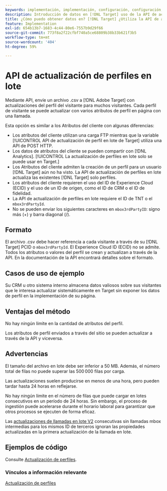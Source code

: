 ```yaml
---
keywords: implementación, implementación, configuración, configuración, actualización de perfiles en lote
description: Introducción de datos en [!DNL Target] uso de la API de actualización de perfiles en lote.
title: ¿Cómo puedo obtener datos en? [!DNL Target] ¿Utiliza la API de actualización de perfiles en lote?
feature: Implementation
exl-id: 654b13b7-1683-4c44-80e6-7557b9d29f66
source-git-commit: 773f8a2f22cfbf740a5ce68809b38b33b621f3b5
workflow-type: tm+mt
source-wordcount: '404'
ht-degree: 59%

---
```


# API de actualización de perfiles en lote

Mediante API, envíe un archivo .csv a [!DNL Adobe Target] con actualizaciones del perfil del visitante para muchos visitantes. Cada perfil de visitante se puede actualizar con varios atributos de perfil en página con una llamada.

Esta opción es similar a los Atributos del cliente con algunas diferencias:

* Los atributos del cliente utilizan una carga FTP mientras que la variable [!UICONTROL API de actualización de perfil en lote de Target] utiliza una API de POST HTTP.
* Los datos de atributos del cliente se pueden compartir con [!DNL Analytics]. [!UICONTROL La actualización de perfiles en lote solo se puede usar en Target.]
* Los Atributos del cliente admiten la creación de un perfil para un usuario [!DNL Target] aún no ha visto. La API de actualización de perfiles en lote actualiza las existentes [!DNL Target] solo perfiles.
* Los atributos del cliente requieren el uso del ID de Experience Cloud (ECID) y el uso de un ID de origen, como el ID de CRM o el ID de fidelidad.
* La API de actualización de perfiles en lote requiere el ID de TNT o el `mbox3rdPartyId`.
* No se pueden enviar los siguientes caracteres en `mbox3rdPartyID`: signo más (+) y barra diagonal (/).

## Formato

El archivo .csv debe hacer referencia a cada visitante a través de su [!DNL Target] PCID o `mbox3rdPartyId`. El Experience Cloud ID (ECID) no se admite. Todos los atributos o valores del perfil se crean y actualizan a través de la API. En la documentación de la API encontrará detalles sobre el formato.

## Casos de uso de ejemplo

Su CRM u otro sistema interno almacena datos valiosos sobre sus visitantes que le interesa actualizar sistemáticamente en Target sin exponer los datos de perfil en la implementación de su página.

## Ventajas del método

No hay ningún límite en la cantidad de atributos del perfil.

Los atributos de perfil enviados a través del sitio se pueden actualizar a través de la API y viceversa.

## Advertencias

El tamaño del archivo en lote debe ser inferior a 50 MB. Además, el número total de filas no puede superar las 500 000 filas por carga.

Las actualizaciones suelen producirse en menos de una hora, pero pueden tardar hasta 24 horas en reflejarse.

No hay ningún límite en el número de filas que puede cargar en lotes consecutivos en un período de 24 horas. Sin embargo, el proceso de ingestión puede acelerarse durante el horario laboral para garantizar que otros procesos se ejecuten de forma eficaz.

Las [actualizaciones de llamadas en lote V2](https://developers.adobetarget.com/api/#updating-profiles) consecutivas   sin llamadas mbox intermedias para los mismos ID de terceros ignoran las propiedades actualizadas en la primera actualización de la llamada en lote.

## Ejemplos de código

Consulte [Actualización de perfiles](https://developers.adobetarget.com/api/#updating-profiles).

### Vínculos a información relevante

[Actualización de perfiles](https://developers.adobetarget.com/api/#updating-profiles)
